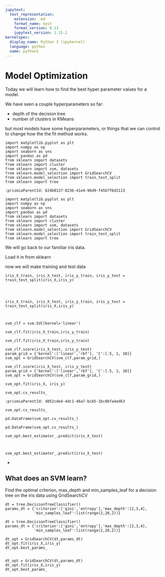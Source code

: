 ```yaml
---
jupytext:
  text_representation:
    extension: .md
    format_name: myst
    format_version: 0.13
    jupytext_version: 1.15.1
kernelspec:
  display_name: Python 3 (ipykernel)
  language: python
  name: python3
---
```




# Model Optimization
Today we will learn how to find the best hyper parameter values for a model.

We have seen a couple hyperparameters so far:
- depth of the decision tree
- number of clusters in KMeans
  
but most models have some hyperparameters, or things that we can control to change how the the fit method works. 

```{code-cell}  ipython3 
import matplotlib.pyplot as plt
import numpy as np
import seaborn as sns
import pandas as pd
from sklearn import datasets
from sklearn import cluster
from sklearn import svm, datasets
from sklearn.model_selection import GridSearchCV
from sklearn.model_selection import train_test_split
from sklearn import tree
```

```{code-cell}  ipython3
:prismiaParentId: 624b0137-8236-41e4-96d9-f45b7f6d2113

import matplotlib.pyplot as plt
import numpy as np
import seaborn as sns
import pandas as pd
from sklearn import datasets
from sklearn import cluster
from sklearn import svm, datasets
from sklearn.model_selection import GridSearchCV
from sklearn.model_selection import train_test_split
from sklearn import tree
```



We will go back to our familiar iris data. 

Load it in from sklearn


now we will make training and test data
```{code-cell}  ipython3 
iris_X_train, iris_X_test, iris_y_train, iris_y_test = train_test_split(iris_X,iris_y)
```

```{code-cell}  ipython3 



iris_X_train, iris_X_test, iris_y_train, iris_y_test = train_test_split(iris_X,iris_y)
```



```{code-cell}  ipython3


svm_clf = svm.SVC(kernel='linear')
```


```{code-cell}  ipython3 
svm_clf.fit(iris_X_train,iris_y_train)
```

```{code-cell}  ipython3
svm_clf.fit(iris_X_train,iris_y_train)
```



```{code-cell}  ipython3 
svm_clf.score(iris_X_test, iris_y_test)
param_grid = {'kernel':['linear','rbf'], 'C':[.5, 1, 10]}
svm_opt = GridSearchCV(svm_clf,param_grid,)
```

```{code-cell}  ipython3
svm_clf.score(iris_X_test, iris_y_test)
param_grid = {'kernel':['linear','rbf'], 'C':[.5, 1, 10]}
svm_opt = GridSearchCV(svm_clf,param_grid,)
```



```{code-cell}  ipython3
svm_opt.fit(iris_X, iris_y)
```


```{code-cell}  ipython3
svm_opt.cv_results_
```

```{code-cell}  ipython3
:prismiaParentId: d052cde4-4dc1-46a7-bcb5-1bc8bfa4ed63

svm_opt.cv_results_
```


```{code-cell}  ipython3
pd.DataFrame(svm_opt.cv_results_)
```

```{code-cell}  ipython3
pd.DataFrame(svm_opt.cv_results_)
```


```{code-cell}  ipython3 
svm_opt.best_estimator_.predict(iris_X_test)
```

```{code-cell}  ipython3


svm_opt.best_estimator_.predict(iris_X_test)
```

+
## What does an SVM learn?


Find the optimal criterion, max_depth and min_samples_leaf for a decision tree on the iris data using GridSearchCV

```{code-cell}  ipython3
dt = tree.DecisionTreeClassifier()
params_dt = {'criterion':['gini','entropy'],'max_depth':[2,3,4],
             'min_samples_leaf':list(range(2,20,2))}
```

```{code-cell}  ipython3
dt = tree.DecisionTreeClassifier()
params_dt = {'criterion':['gini','entropy'],'max_depth':[2,3,4],
             'min_samples_leaf':list(range(2,20,2))}
```


```{code-cell}  ipython3
dt_opt = GridSearchCV(dt,params_dt)
dt_opt.fit(iris_X,iris_y)
dt_opt.best_params_
```

```{code-cell}  ipython3

dt_opt = GridSearchCV(dt,params_dt)
dt_opt.fit(iris_X,iris_y)
dt_opt.best_params_
```

